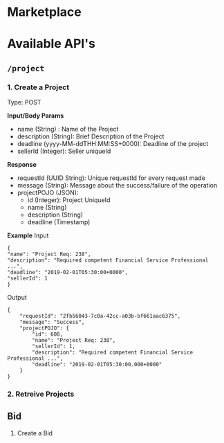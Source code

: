 # Marketplace

# Available API's

## ```/project``` 
### 1. Create a Project <br/>
Type: POST

**Input/Body Params**
- name (String) : Name of the Project
- description (String): Brief Description of the Project
- deadline (yyyy-MM-ddTHH:MM:SS+0000): Deadline of the project
- sellerId (Integer): Seller uniqueId

**Response**
- requestId (UUID String): Unique requestId for every request made
- message (String): Message about the success/failure of the operation
- projectPOJO (JSON):
  - id (Integer): Project UniqueId
  - name (String)
  - description (String)
  - deadline (Timestamp)

**Example**
Input
```
{
"name": "Project Req: 238",
"description": "Required competent Financial Service Professional ...",
"deadline": "2019-02-01T05:30:00+0000",
"sellerId": 1
}
```
Output
```
{
    "requestId": "2fb56043-7c0a-42cc-a03b-bf661aac6375",
    "message": "Success",
    "projectPOJO": {
        "id": 608,
        "name": "Project Req: 238",
        "sellerId": 1,
        "description": "Required competent Financial Service Professional ...",
        "deadline": "2019-02-01T05:30:00.000+0000"
    }
}
```
### 2. Retreive Projects
## Bid
1. Create a Bid
